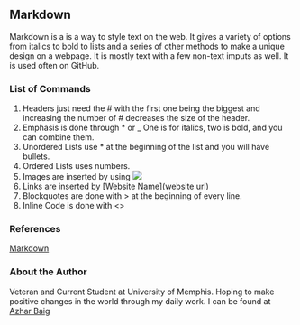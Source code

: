 ## Markdown

Markdown is a is a way to style text on the web. It gives a variety of options from italics to bold to lists and a series of other methods to make a unique design on a webpage. It is mostly text with a few non-text imputs as well. It is used often on GitHub.

### List of Commands
1. Headers just need the # with the first one being the biggest and increasing the number of # decreases the size of the header.
2. Emphasis is done through * or _ One is for italics, two is bold, and you can combine them.
3. Unordered Lists use * at the beginning of the list and you will have bullets.
4. Ordered Lists uses numbers.
5. Images are inserted by using ![](//.png)
6. Links are inserted by [Website Name](website url)
7. Blockquotes are done with > at the beginning of every line.
8. Inline Code is done with <>

### References
[Markdown](https://guides.github.com/features/mastering-markdown/)

### About the Author
Veteran and Current Student at University of Memphis. Hoping to make positive changes in the world through my daily work. I can be found at [Azhar Baig](https://github.com/Azhar-B)
